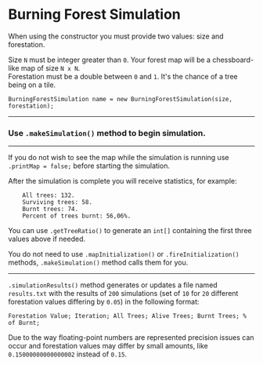 # Burning Forest Simulation  
When using the constructor you must provide two values: size and forestation.

Size `N` must be integer greater than `0`. Your forest map will be a chessboard-like map of size `N x N`.  
Forestation must be a double between `0` and `1`. It's the chance of a tree being on a tile.

    BurningForestSimulation name = new BurningForestSimulation(size, forestation);  

---

### **Use `.makeSimulation()` method to begin simulation.**

---

If you do not wish to see the map while the simulation is running use `.printMap = false;` before starting the simulation.

After the simulation is complete you will receive statistics, for example:
    
        All trees: 132.
        Surviving trees: 58.
        Burnt trees: 74.
        Percent of trees burnt: 56,06%.

You can use `.getTreeRatio()` to generate an `int[]` containing the first three values above if needed.

You do not need to use `.mapInitialization()` or `.fireInitialization()` methods, `.makeSimulation()` method calls them for you.

___

`.simulationResults()` method generates or updates a file named `results.txt` with the results of `200` simulations (set of `10` for `20` different forestation values differing by `0.05`) in the following format:

    Forestation Value; Iteration; All Trees; Alive Trees; Burnt Trees; % of Burnt;

Due to the way floating-point numbers are represented precision issues can occur and forestation values may differ by small amounts, like `0.15000000000000002` instead of `0.15`.